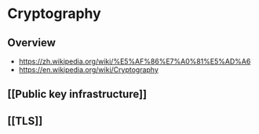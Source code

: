 # Cryptography


## Overview

- https://zh.wikipedia.org/wiki/%E5%AF%86%E7%A0%81%E5%AD%A6
- https://en.wikipedia.org/wiki/Cryptography


## [[Public key infrastructure]]


## [[TLS]]
